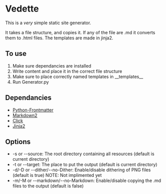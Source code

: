 # Vedette
This is a *very* simple static site generator.

It takes a file structure, and copies it. If any of the file are .md it converts them to .html files.
The templates are made in jinja2.

## To use
1. Make sure dependancies are installed
2. Write content and place it in the correct file structure
3. Make sure to place correctly named templates in \_\_templates\_\_
4. Run Generator.py

## Dependancies
- [Python-Frontmatter](https://pypi.org/project/python-frontmatter/)
- [Markdown2](https://pypi.org/project/markdown2/)
- [Click](https://pypi.org/project/click/)
- [Jinja2](https://pypi.org/project/Jinja2/)

## Options
- -s or --source: The root directory containing all resources (default is current directory)
- -t or --target: The place to put the output (default is current directory)
- -d/-D or --dither/--no-Dither: Enable/disable dithering of PNG files (default is true)  NOTE: Not implimented yet
- -m/-M or --markdown/--no-Markdown: Enable/disable copying the .md files to the output (default is false)
